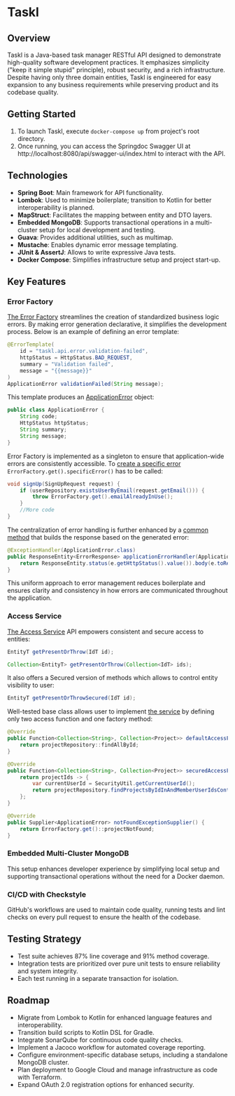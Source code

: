 # Taskl

## Overview

Taskl is a Java-based task manager RESTful API designed to demonstrate high-quality software development practices.
It emphasizes simplicity ("keep it simple stupid" principle), robust security, and a rich infrastructure.
Despite having only three domain entities, Taskl is engineered for easy expansion to any business requirements while preserving product and its codebase quality.

## Getting Started

1. To launch Taskl, execute `docker-compose up` from project's root directory.
2. Once running, you can access the Springdoc Swagger UI at http://localhost:8080/api/swagger-ui/index.html to interact with the API.

## Technologies

- **Spring Boot**: Main framework for API functionality.
- **Lombok**: Used to minimize boilerplate; transition to Kotlin for better interoperability is planned.
- **MapStruct**: Facilitates the mapping between entity and DTO layers.
- **Embedded MongoDB**: Supports transactional operations in a multi-cluster setup for local development and testing.
- **Guava**: Provides additional utilities, such as multimap.
- **Mustache**: Enables dynamic error message templating.
- **JUnit & AssertJ**: Allows to write expressive Java tests.
- **Docker Compose**: Simplifies infrastructure setup and project start-up.

## Key Features

### Error Factory

[The Error Factory](https://github.com/straightth/taskl/blob/main/src/main/java/com/github/straightth/exception/ErrorFactory.java#L8) streamlines the creation of standardized business logic errors.
By making error generation declarative, it simplifies the development process.
Below is an example of defining an error template:
```java
@ErrorTemplate(
    id = "taskl.api.error.validation-failed",
    httpStatus = HttpStatus.BAD_REQUEST,
    summary = "Validation failed",
    message = "{{message}}"
)
ApplicationError validationFailed(String message);
```

This template produces an [ApplicationError](https://github.com/straightth/taskl/blob/main/src/main/java/com/github/straightth/exception/ApplicationError.java#L14) object:
```java
public class ApplicationError {
    String code;
    HttpStatus httpStatus;
    String summary;
    String message;
}
```

Error Factory is implemented as a singleton to ensure that application-wide errors are consistently accessible.
To [create a specific error](https://github.com/straightth/taskl/blob/main/src/main/java/com/github/straightth/service/authentication/AuthenticationService.java#L29) `ErrorFactory.get().specificError()` has to be called:
```java
void signUp(SignUpRequest request) {
    if (userRepository.existsUserByEmail(request.getEmail())) {
        throw ErrorFactory.get().emailAlreadyInUse();
    }
    //More code
}
```

The centralization of error handling is further enhanced by a [common method](https://github.com/straightth/taskl/blob/main/src/main/java/com/github/straightth/controller/ExceptionHandlingAdvice.java#L27) that builds the response based on the generated error:
```java
@ExceptionHandler(ApplicationError.class)
public ResponseEntity<ErrorResponse> applicationErrorHandler(ApplicationError e) {
    return ResponseEntity.status(e.getHttpStatus().value()).body(e.toResponse());
}
```

This uniform approach to error management reduces boilerplate and ensures clarity and consistency in how errors are communicated throughout the application.

### Access Service

[The Access Service](https://github.com/straightth/taskl/blob/main/src/main/java/com/github/straightth/service/access/AccessService.java#L15) API empowers consistent and secure access to entities:
```java
EntityT getPresentOrThrow(IdT id);

Collection<EntityT> getPresentOrThrow(Collection<IdT> ids);
```

It also offers a Secured version of methods which allows to control entity visibility to user:
```java
EntityT getPresentOrThrowSecured(IdT id);
```

Well-tested base class allows user to implement [the service](https://github.com/straightth/taskl/blob/main/src/main/java/com/github/straightth/service/project/ProjectAccessService.java#L18) by defining only two access function and one factory method:
```java
@Override
public Function<Collection<String>, Collection<Project>> defaultAccessFunction() {
    return projectRepository::findAllById;
}

@Override
public Function<Collection<String>, Collection<Project>> securedAccessFunction() {
    return projectIds -> {
        var currentUserId = SecurityUtil.getCurrentUserId();
        return projectRepository.findProjectsByIdInAndMemberUserIdsContains(projectIds, currentUserId);
    };
}

@Override
public Supplier<ApplicationError> notFoundExceptionSupplier() {
    return ErrorFactory.get()::projectNotFound;
}
```

### Embedded Multi-Cluster MongoDB

This setup enhances developer experience by simplifying local setup and supporting transactional operations without the need for a Docker daemon.

### CI/CD with Checkstyle

GitHub's workflows are used to maintain code quality, running tests and lint checks on every pull request to ensure the health of the codebase.

## Testing Strategy

- Test suite achieves 87% line coverage and 91% method coverage.
- Integration tests are prioritized over pure unit tests to ensure reliability and system integrity.
- Each test running in a separate transaction for isolation.

## Roadmap

- Migrate from Lombok to Kotlin for enhanced language features and interoperability.
- Transition build scripts to Kotlin DSL for Gradle.
- Integrate SonarQube for continuous code quality checks.
- Implement a Jacoco workflow for automated coverage reporting.
- Configure environment-specific database setups, including a standalone MongoDB cluster.
- Plan deployment to Google Cloud and manage infrastructure as code with Terraform.
- Expand OAuth 2.0 registration options for enhanced security.
